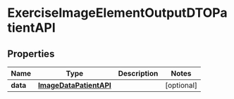 

# ExerciseImageElementOutputDTOPatientAPI


## Properties

| Name | Type | Description | Notes |
|------------ | ------------- | ------------- | -------------|
|**data** | [**ImageDataPatientAPI**](ImageDataPatientAPI.md) |  |  [optional] |



